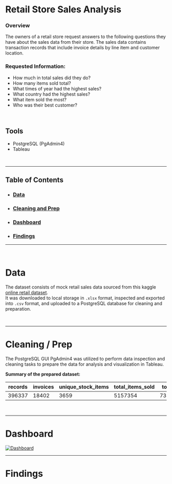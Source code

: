 # Retail Store Sales Analysis

### Overview

The owners of a retail store request answers to the following questions they have about the sales data from their store. The sales data contains transaction records that include invoice details by line item and customer location.

### Requested Information:
* How much in total sales did they do?
* How many items sold total?
* What times of year had the highest sales?
* What country had the highest sales?
* What item sold the most?
* Who was their best customer?

<br>

## Tools
- PostgreSQL (PgAdmin4)
- Tableau

<br>

---

## Table of Contents
* ### [Data](https://github.com/sjlloyd07/portfolio_projects/tree/main/retail_sales#Data)
* ### [Cleaning and Prep](https://github.com/sjlloyd07/portfolio_projects/tree/main/retail_sales#Cleaning--Prep)
* ### [Dashboard](https://github.com/sjlloyd07/portfolio_projects/tree/main/retail_sales#Dashboard)
* ### [Findings](https://github.com/sjlloyd07/portfolio_projects/tree/main/retail_sales#Findings)

----

<br>

# Data
The dataset consists of mock retail sales data sourced from this kaggle [online retail dataset](https://www.kaggle.com/datasets/siddharththakkar26/online-retail-dataset).  
It was downloaded to local storage in `.xlsx` format, inspected and exported into `.csv` format, and uploaded to a PostgreSQL database for cleaning and preparation.

<br>

----

# Cleaning / Prep
The PostgreSQL GUI PgAdmin4 was utilized to perform data inspection and cleaning tasks to prepare the data for analysis and visualization in Tableau.

**Summary of the prepared dataset:**

| records | invoices | unique_stock_items | total_items_sold | total_sales | customers | countries |
|---------|----------|--------------------|------------------|-------------|-----------|-----------|
| 396337  | 18402    | 3659               | 5157354          | 7301987.41   | 4334      | 37        |

<br>

----

# Dashboard

<div class='tableauPlaceholder' id='viz1702568107933' style='position: relative'>
  <noscript>
    <a href='https://public.tableau.com/views/retail_sales_report_17022538787610/Dashboard?:language=en-US&:display_count=n&:origin=viz_share_link'>
      <img alt='Dashboard ' src='https:&#47;&#47;public.tableau.com&#47;static&#47;images&#47;re&#47;retail_sales_report_17022538787610&#47;Dashboard&#47;1_rss.png' style='border: none' />
    </a>


<br>

----

# Findings
